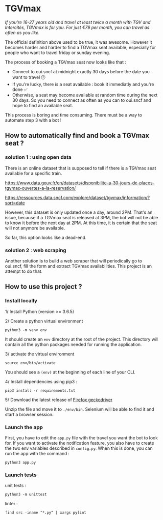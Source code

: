 # TGVmax
*If you’re 16-27 years old and travel at least twice a month with TGV and Intercités, TGVmax is for you. For just €79 per month, you can travel as often as you like.*  

The official definition above used to be true, it was awesome. However it becomes harder and harder to find a TGVmax seat available, especially for people who want to travel friday or sunday evening.

The process of booking a TGVmax seat now looks like that : 
- Connect to oui.sncf at midnight exactly 30 days before the date you want to travel 🕛  
- If you're lucky, there is a seat available : book it immediatly and you're done ✅  
- Otherwise, a seat may become available at random time during the next 30 days. So you need to connect as often as you can to oui.sncf and hope to find an available seat.

This process is boring and time consuming. There must be a way to automate step 3 with a bot !

## How to automatically find and book a TGVmax seat ?

### solution 1 : using open data
There is an online dataset that is supposed to tell if there is a TGVmax seat available for a specific train.

https://www.data.gouv.fr/en/datasets/disponibilite-a-30-jours-de-places-tgvmax-ouvertes-a-la-reservation/

https://ressources.data.sncf.com/explore/dataset/tgvmax/information/?sort=date

However, this dataset is only updated once a day, around 2PM. That's an issue, because if a TGVmax seat is released at 3PM, the bot will not be able to know it before the next day at 2PM. At this time, it is certain that the seat will not anymore be available.

So far, this option looks like a dead-end.

### solution 2 : web scraping
Another solution is to build a web scraper that will periodically go to oui.sncf, fill the form and extract TGVmax availabilities. This project is an attempt to do that.

## How to use this project ?

### Install locally
1/ Install Python (version >= 3.6.5)

2/ Create a python virtual environment
```
python3 -m venv env
```
It should create an `env` directory at the root of the project. This directory will contain all the python packages needed for running the application.

3/ activate the virtual environment
```
source env/bin/activate
```
You should see a `(env)` at the beginning of each line of your CLI.

4/ Install dependencies using pip3 :
```
pip3 install -r requirements.txt
```

5/ Download the latest release of [Firefox geckodriver](https://github.com/mozilla/geckodriver/releases)

Unzip the file and move it to `./env/bin`. Selenium will be able to find it and start a browser session.

### Launch the app
First, you have to edit the `app.py` file with the travel you want the bot to look for.
If you want to activate the notification feature, you also have to create the two env variables described in `config.py`.
When this is done, you can run the app with the command :
```
python3 app.py
```
### Launch tests
unit tests :
```
python3 -m unittest
```

linter :
```
find src -iname "*.py" | xargs pylint
```
